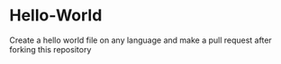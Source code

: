 # Hello-World
Create a hello world file on any language and make a pull request after forking this repository
